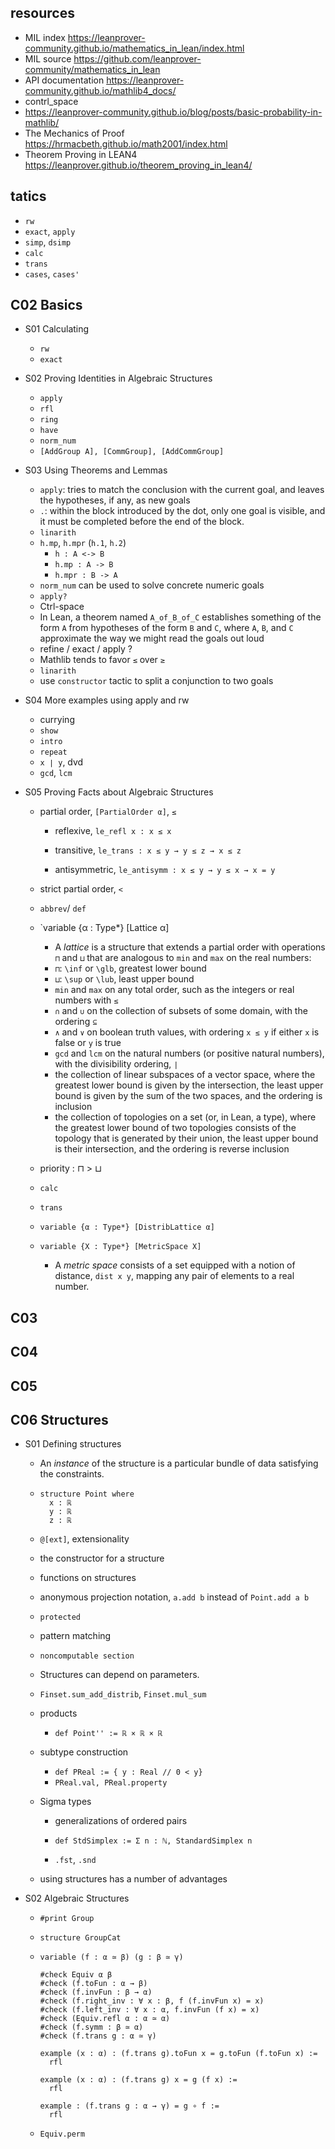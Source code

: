 ## resources

* MIL index https://leanprover-community.github.io/mathematics_in_lean/index.html
* MIL source https://github.com/leanprover-community/mathematics_in_lean
* API documentation https://leanprover-community.github.io/mathlib4_docs/
* contrl_space
* https://leanprover-community.github.io/blog/posts/basic-probability-in-mathlib/
* The Mechanics of Proof https://hrmacbeth.github.io/math2001/index.html
* Theorem Proving in LEAN4 https://leanprover.github.io/theorem_proving_in_lean4/



## tatics

* `rw`
* `exact`, `apply`
* `simp`, `dsimp`
* `calc`
* `trans`
* `cases`, `cases'`



## C02 Basics

* S01 Calculating
  * `rw`
  * `exact`
  
* S02 Proving Identities in Algebraic Structures
  * `apply`
  * `rfl`
  * `ring`
  * `have`
  * `norm_num`
  * `[AddGroup A], [CommGroup], [AddCommGroup]`
  
* S03 Using Theorems and Lemmas
  *  `apply`: tries to match the conclusion with the current goal, and leaves the hypotheses, if any, as new goals
  * `.`: within the block introduced by the dot, only one goal is visible, and it must be completed before the end of the block.
  * `linarith`
  * `h.mp`, `h.mpr` (`h.1`, `h.2`)
    * `h : A <-> B`
    * `h.mp : A -> B`
    * `h.mpr : B -> A`
  * `norm_num` can be used to solve concrete numeric goals
  * `apply?`
  * Ctrl-space
  * In Lean, a theorem named `A_of_B_of_C` establishes something of the form `A` from hypotheses of the form `B` and `C`, where `A`, `B`, and `C` approximate the way we might read the goals out loud
  * refine / exact / apply ?
  * Mathlib tends to favor `≤` over `≥`
  * `linarith`
  * use `constructor` tactic to split a conjunction to two goals
  
* S04 More examples using apply and rw
  * currying
  * `show`
  * `intro`
  * `repeat`
  * `x ∣ y`, dvd
  * `gcd`, `lcm`
  
* S05 Proving Facts about Algebraic Structures
  * partial order, `[PartialOrder α]`, `≤`
    * reflexive, `le_refl x : x ≤ x`
  
    * transitive, `le_trans : x ≤ y → y ≤ z → x ≤ z`

    * antisymmetric, `le_antisymm : x ≤ y → y ≤ x → x = y`
  
  * strict partial order, `<`
  
  * `abbrev`/ `def`
  
  * `variable {α : Type*} [Lattice α]
    * A *lattice* is a structure that extends a partial order with operations `⊓` and `⊔` that are analogous to `min` and `max` on the real numbers:
    * `⊓`: `\inf` or `\glb`, greatest lower bound
    * `⊔`: `\sup` or `\lub`, least upper bound
    * `min` and `max` on any total order, such as the integers or real numbers with `≤`
    * `∩` and `∪` on the collection of subsets of some domain, with the ordering `⊆`
    * `∧` and `∨` on boolean truth values, with ordering `x ≤ y` if either `x` is false or `y` is true
    * `gcd` and `lcm` on the natural numbers (or positive natural numbers), with the divisibility ordering, `∣`
    * the collection of linear subspaces of a vector space, where the greatest lower bound is given by the intersection, the least upper bound is given by the sum of the two spaces, and the ordering is inclusion
    * the collection of topologies on a set (or, in Lean, a type), where the greatest lower bound of two topologies consists of the topology that is generated by their union, the least upper bound is their intersection, and the ordering is reverse inclusion
  
  * priority : ⊓ > ⊔
    
  * `calc`
  
  * `trans`
  
  * `variable {α : Type*} [DistribLattice α]`
  
  * `variable {X : Type*} [MetricSpace X]`
    * A *metric space* consists of a set equipped with a notion of distance, `dist x y`, mapping any pair of elements to a real number.
  
  
  
  
## C03



## C04



## C05



## C06 Structures

* S01 Defining structures

  * An *instance* of the structure is a particular bundle of data satisfying the constraints.

  * ```
    structure Point where
      x : ℝ
      y : ℝ
      z : ℝ
    ```

  * `@[ext]`, extensionality

  * the constructor for a structure

  * functions on structures

  * anonymous projection notation, `a.add b` instead of `Point.add a b`

  * `protected`

  * pattern matching

  * `noncomputable section`

  * Structures can depend on parameters.
  
  * `Finset.sum_add_distrib`, `Finset.mul_sum`
  
  * products
  
    * `def Point'' := ℝ × ℝ × ℝ`
  
  * subtype construction
  
    * `def PReal := { y : Real // 0 < y}`
    * `PReal.val, PReal.property`
  
  * Sigma types
  
    * generalizations of ordered pairs
  
    * `def StdSimplex := Σ n : ℕ, StandardSimplex n`
  
    * `.fst`, `.snd`
  
  * using structures has a number of advantages

* S02 Algebraic Structures

  * `#print Group`

  * `structure GroupCat`

  * ```Lean
    variable (f : α ≃ β) (g : β ≃ γ)
    
    #check Equiv α β
    #check (f.toFun : α → β)
    #check (f.invFun : β → α)
    #check (f.right_inv : ∀ x : β, f (f.invFun x) = x)
    #check (f.left_inv : ∀ x : α, f.invFun (f x) = x)
    #check (Equiv.refl α : α ≃ α)
    #check (f.symm : β ≃ α)
    #check (f.trans g : α ≃ γ)
    ```

    ```
    example (x : α) : (f.trans g).toFun x = g.toFun (f.toFun x) :=
      rfl
    
    example (x : α) : (f.trans g) x = g (f x) :=
      rfl
    
    example : (f.trans g : α → γ) = g ∘ f :=
      rfl
    ```

  * `Equiv.perm`
